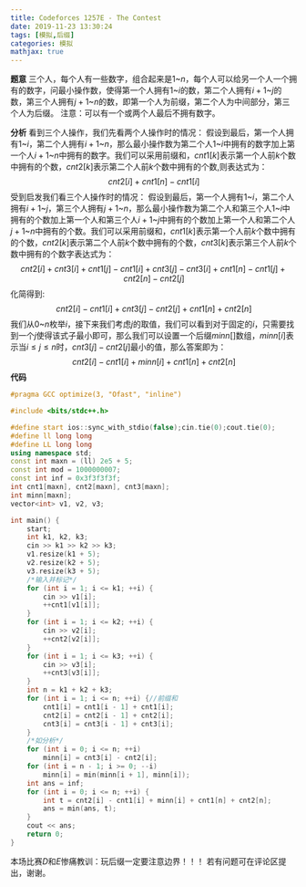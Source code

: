 ```yaml
---
title: Codeforces 1257E - The Contest
date: 2019-11-23 13:30:24
tags: [模拟,后缀]
categories: 模拟
mathjax: true
---
```


**题意**
三个人，每个人有一些数字，组合起来是$1$~$n$，每个人可以给另一个人一个拥有的数字，问最小操作数，使得第一个人拥有$1$~$i$的数，第二个人拥有$i+1$~$j$的数，第三个人拥有$j+1$~$n$的数，即第一个人为前缀，第二个人为中间部分，第三个人为后缀。
注意：可以有一个或两个人最后不拥有数字。

<!-- more-->

**分析**
看到三个人操作，我们先看两个人操作时的情况：
假设到最后，第一个人拥有$1$~$i$，第二个人拥有$i+1$~$n$，那么最小操作数为第二个人$1$~$i$中拥有的数字加上第一个人$i+1$~$n$中拥有的数字。我们可以采用前缀和，$cnt1[k]$表示第一个人前$k$个数中拥有的个数，$cnt2[k]$表示第二个人前$k$个数中拥有的个数,则表达式为：$$cnt2[i]+cnt1[n]-cnt1[i]$$受到启发我们看三个人操作时的情况：
假设到最后，第一个人拥有$1$~$i$，第二个人拥有$i+1$~$j$，第三个人拥有$j+1$~$n$，那么最小操作数为第二个人和第三个人$1$~$i$中拥有的个数加上第一个人和第三个人$i+1$~$j$中拥有的个数加上第一个人和第二个人$j+1$~$n$中拥有的个数。我们可以采用前缀和，$cnt1[k]$表示第一个人前$k$个数中拥有的个数，$cnt2[k]$表示第二个人前$k$个数中拥有的个数，$cnt3[k]$表示第三个人前$k$个数中拥有的个数字表达式为：
$$
cnt2[i]+cnt3[i]+cnt1[j]-cnt1[i]+cnt3[j]-cnt3[i]+cnt1[n]-cnt1[j]+cnt2[n]-cnt2[j]
$$
化简得到:
$$
cnt2[i]-cnt1[i]+cnt3[j]-cnt2[j]+cnt1[n]+cnt2[n]
$$
我们从$0$~$n$枚举$i$，接下来我们考虑$j$的取值，我们可以看到对于固定的$i$，只需要找到一个$j$使得该式子最小即可，那么我们可以设置一个后缀$minn[]$数组，$minn[i]$表示当$i\leq j\leq n$时，$cnt3[j]-cnt2[j]$最小的值，那么答案即为：
$$
cnt2[i]-cnt1[i]+minn[i]+cnt1[n]+cnt2[n]
$$
**代码**

```cpp
#pragma GCC optimize(3, "Ofast", "inline")

#include <bits/stdc++.h>

#define start ios::sync_with_stdio(false);cin.tie(0);cout.tie(0);
#define ll long long
#define LL long long
using namespace std;
const int maxn = (ll) 2e5 + 5;
const int mod = 1000000007;
const int inf = 0x3f3f3f3f;
int cnt1[maxn], cnt2[maxn], cnt3[maxn];
int minn[maxn];
vector<int> v1, v2, v3;

int main() {
    start;
    int k1, k2, k3;
    cin >> k1 >> k2 >> k3;
    v1.resize(k1 + 5);
    v2.resize(k2 + 5);
    v3.resize(k3 + 5);
    /*输入并标记*/
    for (int i = 1; i <= k1; ++i) {
        cin >> v1[i];
        ++cnt1[v1[i]];
    }
    for (int i = 1; i <= k2; ++i) {
        cin >> v2[i];
        ++cnt2[v2[i]];
    }
    for (int i = 1; i <= k3; ++i) {
        cin >> v3[i];
        ++cnt3[v3[i]];
    }
    int n = k1 + k2 + k3;
    for (int i = 1; i <= n; ++i) {//前缀和
        cnt1[i] = cnt1[i - 1] + cnt1[i];
        cnt2[i] = cnt2[i - 1] + cnt2[i];
        cnt3[i] = cnt3[i - 1] + cnt3[i];
    }
    /*如分析*/
    for (int i = 0; i <= n; ++i)
        minn[i] = cnt3[i] - cnt2[i];
    for (int i = n - 1; i >= 0; --i)
        minn[i] = min(minn[i + 1], minn[i]);
    int ans = inf;
    for (int i = 0; i <= n; ++i) {
        int t = cnt2[i] - cnt1[i] + minn[i] + cnt1[n] + cnt2[n];
        ans = min(ans, t);
    }
    cout << ans;
    return 0;
}
```
本场比赛$D$和$E$惨痛教训：玩后缀一定要注意边界！！！
若有问题可在评论区提出，谢谢。